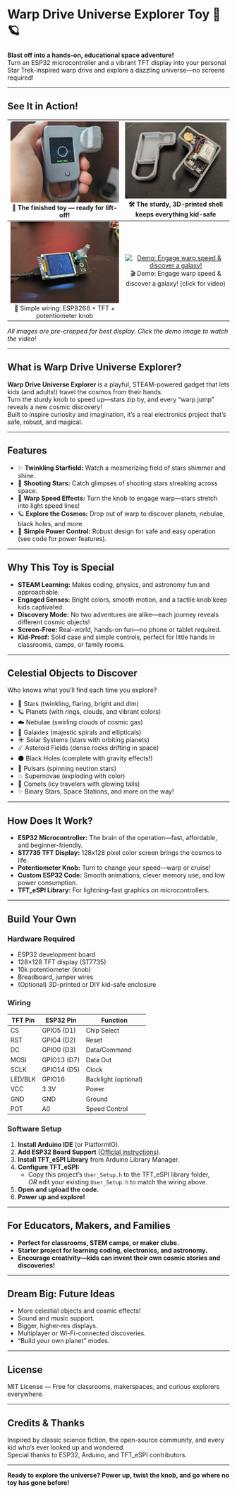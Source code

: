 
# Warp Drive Universe Explorer Toy 🚀🪐

**Blast off into a hands-on, educational space adventure!**  
Turn an ESP32 microcontroller and a vibrant TFT display into your personal Star Trek-inspired warp drive and explore a dazzling universe—no screens required!

---

## See It in Action!

| ![Toy](images/product_main.jpg) <br> 🌟 The finished toy — ready for lift-off! | ![3D Printed Shell](images/3d_printed_module.jpg) <br> 🛠️ The sturdy, 3D-printed shell keeps everything kid-safe |
|:---:|:---:|
| ![Setup](images/setup_photo.jpg) <br> 🔌 Simple wiring: ESP8266 + TFT + potentiometer knob | [![Demo: Engage warp speed & discover a galaxy!](images/demo_thumb.jpg)](images/demo.gif) <br> 🎬 Demo: Engage warp speed & discover a galaxy! (click for video) |


*All images are pre-cropped for best display. Click the demo image to watch the video!*

---

## What is Warp Drive Universe Explorer?

**Warp Drive Universe Explorer** is a playful, STEAM-powered gadget that lets kids (and adults!) travel the cosmos from their hands.  
Turn the sturdy knob to speed up—stars zip by, and every “warp jump” reveals a new cosmic discovery!  
Built to inspire curiosity and imagination, it’s a real electronics project that’s safe, robust, and magical.

---

## Features

- ✨ **Twinkling Starfield:** Watch a mesmerizing field of stars shimmer and shine.
- 🌠 **Shooting Stars:** Catch glimpses of shooting stars streaking across space.
- 🚀 **Warp Speed Effects:** Turn the knob to engage warp—stars stretch into light speed lines!
- 🪐 **Explore the Cosmos:** Drop out of warp to discover planets, nebulae, black holes, and more.
- 🔋 **Simple Power Control:** Robust design for safe and easy operation (see code for power features).

---

## Why This Toy is Special

- **STEAM Learning:** Makes coding, physics, and astronomy fun and approachable.
- **Engaged Senses:** Bright colors, smooth motion, and a tactile knob keep kids captivated.
- **Discovery Mode:** No two adventures are alike—each journey reveals different cosmic objects!
- **Screen-Free:** Real-world, hands-on fun—no phone or tablet required.
- **Kid-Proof:** Solid case and simple controls, perfect for little hands in classrooms, camps, or family rooms.

---

## Celestial Objects to Discover

Who knows what you’ll find each time you explore?

- 🌟 Stars (twinkling, flaring, bright and dim)
- 🪐 Planets (with rings, clouds, and vibrant colors)
- ☁️ Nebulae (swirling clouds of cosmic gas)
- 🌌 Galaxies (majestic spirals and ellipticals)
- ☀️ Solar Systems (stars with orbiting planets)
- ☄️ Asteroid Fields (dense rocks drifting in space)
- ⚫ Black Holes (complete with gravity effects!)
- 💫 Pulsars (spinning neutron stars)
- 💥 Supernovae (exploding with color)
- 🌠 Comets (icy travelers with glowing tails)
- ✨ Binary Stars, Space Stations, and more on the way!

---

## How Does It Work?

- **ESP32 Microcontroller:** The brain of the operation—fast, affordable, and beginner-friendly.
- **ST7735 TFT Display:** 128x128 pixel color screen brings the cosmos to life.
- **Potentiometer Knob:** Turn to change your speed—warp or cruise!
- **Custom ESP32 Code:** Smooth animations, clever memory use, and low power consumption.
- **TFT_eSPI Library:** For lightning-fast graphics on microcontrollers.

---

## Build Your Own

### Hardware Required

- ESP32 development board
- 128×128 TFT display (ST7735)
- 10k potentiometer (knob)
- Breadboard, jumper wires
- (Optional) 3D-printed or DIY kid-safe enclosure

### Wiring

| TFT Pin | ESP32 Pin     | Function        |
|---------|---------------|-----------------|
| CS      | GPIO5 (D1)    | Chip Select     |
| RST     | GPIO4 (D2)    | Reset           |
| DC      | GPIO0 (D3)    | Data/Command    |
| MOSI    | GPIO13 (D7)   | Data Out        |
| SCLK    | GPIO14 (D5)   | Clock           |
| LED/BLK | GPIO16        | Backlight (optional) |
| VCC     | 3.3V          | Power           |
| GND     | GND           | Ground          |
| POT     | A0            | Speed Control   |

### Software Setup

1. **Install Arduino IDE** (or PlatformIO).
2. **Add ESP32 Board Support** ([Official instructions](https://docs.espressif.com/projects/arduino-esp32/en/latest/installing.html)).
3. **Install TFT_eSPI Library** from Arduino Library Manager.
4. **Configure TFT_eSPI:**
    - Copy this project’s `User_Setup.h` to the TFT_eSPI library folder,  
      *OR* edit your existing `User_Setup.h` to match the wiring above.
5. **Open and upload the code.**
6. **Power up and explore!**

---

## For Educators, Makers, and Families

- **Perfect for classrooms, STEM camps, or maker clubs.**
- **Starter project for learning coding, electronics, and astronomy.**
- **Encourage creativity—kids can invent their own cosmic stories and discoveries!**

---

## Dream Big: Future Ideas

- More celestial objects and cosmic effects!
- Sound and music support.
- Bigger, higher-res displays.
- Multiplayer or Wi-Fi-connected discoveries.
- “Build your own planet” modes.

---

## License

MIT License — Free for classrooms, makerspaces, and curious explorers everywhere.

---

## Credits & Thanks

Inspired by classic science fiction, the open-source community, and every kid who’s ever looked up and wondered.  
Special thanks to ESP32, Arduino, and TFT_eSPI contributors.

---

**Ready to explore the universe? Power up, twist the knob, and go where no toy has gone before!**

